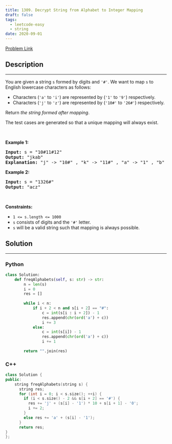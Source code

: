 ```yaml
---
title: 1309. Decrypt String from Alphabet to Integer Mapping
draft: false
tags: 
  - leetcode-easy
  - string
date: 2020-09-01
---
```


[Problem Link](https://leetcode.com/problems/decrypt-string-from-alphabet-to-integer-mapping/)

## Description

---
<p>You are given a string <code>s</code> formed by digits and <code>&#39;#&#39;</code>. We want to map <code>s</code> to English lowercase characters as follows:</p>

<ul>
	<li>Characters (<code>&#39;a&#39;</code> to <code>&#39;i&#39;</code>) are represented by (<code>&#39;1&#39;</code> to <code>&#39;9&#39;</code>) respectively.</li>
	<li>Characters (<code>&#39;j&#39;</code> to <code>&#39;z&#39;</code>) are represented by (<code>&#39;10#&#39;</code> to <code>&#39;26#&#39;</code>) respectively.</li>
</ul>

<p>Return <em>the string formed after mapping</em>.</p>

<p>The test cases are generated so that a unique mapping will always exist.</p>

<p>&nbsp;</p>
<p><strong class="example">Example 1:</strong></p>

<pre>
<strong>Input:</strong> s = &quot;10#11#12&quot;
<strong>Output:</strong> &quot;jkab&quot;
<strong>Explanation:</strong> &quot;j&quot; -&gt; &quot;10#&quot; , &quot;k&quot; -&gt; &quot;11#&quot; , &quot;a&quot; -&gt; &quot;1&quot; , &quot;b&quot; -&gt; &quot;2&quot;.
</pre>

<p><strong class="example">Example 2:</strong></p>

<pre>
<strong>Input:</strong> s = &quot;1326#&quot;
<strong>Output:</strong> &quot;acz&quot;
</pre>

<p>&nbsp;</p>
<p><strong>Constraints:</strong></p>

<ul>
	<li><code>1 &lt;= s.length &lt;= 1000</code></li>
	<li><code>s</code> consists of digits and the <code>&#39;#&#39;</code> letter.</li>
	<li><code>s</code> will be a valid string such that mapping is always possible.</li>
</ul>


## Solution

---
### Python
``` py title='decrypt-string-from-alphabet-to-integer-mapping'
class Solution:
    def freqAlphabets(self, s: str) -> str:
        n = len(s)
        i = 0
        res = []
        
        while i < n:
            if i + 2 < n and s[i + 2] == "#":
                c = int(s[i : i + 2]) - 1
                res.append(chr(ord('a') + c))
                i += 3
            else:
                c = int(s[i]) - 1
                res.append(chr(ord('a') + c))
                i += 1
        
        return "".join(res)
```
### C++
``` cpp title='decrypt-string-from-alphabet-to-integer-mapping'
class Solution {
public:
    string freqAlphabets(string s) {
      string res;
      for (int i = 0; i < s.size(); ++i) {
        if (i < s.size() - 2 && s[i + 2] == '#') {
          res += 'j' + (s[i] - '1') * 10 + s[i + 1] - '0';
          i += 2;
        }
        else res += 'a' + (s[i] - '1');
      }
      return res;
}
};
```


